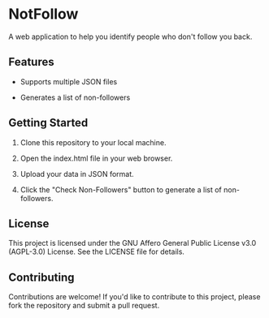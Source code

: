 # NotFollow

A web application to help you identify people who don't follow you back.

## Features

- Supports multiple JSON files

- Generates a list of non-followers

## Getting Started

1. Clone this repository to your local machine.

2. Open the index.html file in your web browser.

3. Upload your data in JSON format.

4. Click the "Check Non-Followers" button to generate a list of non-followers.

## License

This project is licensed under the GNU Affero General Public License v3.0 (AGPL-3.0) License. See the LICENSE file for details.

## Contributing

Contributions are welcome! If you'd like to contribute to this project, please fork the repository and submit a pull request.
